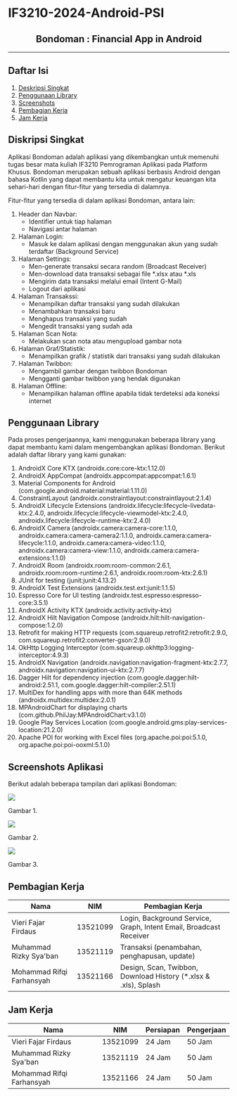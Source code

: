 # IF3210-2024-Android-PSI
<h2 align="center">
    Bondoman : Financial App in Android<br/>
</h2>
<hr>

## Daftar Isi
1. [Deskripsi Singkat](#deskripsi-singkat)
2. [Penggunaan Library](#penggunaan-library)
3. [Screenshots](#screenshots)
4. [Pembagian Kerja](#pembagian-kerja)
5. [Jam Kerja](#jam-kerja)

<a name="deskripsi-singkat"></a>

## Diskripsi Singkat
Aplikasi Bondoman adalah aplikasi yang dikembangkan untuk memenuhi tugas besar mata kuliah IF3210 Pemrograman Aplikasi pada Platform Khusus. Bondoman merupakan sebuah aplikasi berbasis Android dengan bahasa Kotlin yang dapat membantu kita untuk mengatur keuangan kita sehari-hari dengan fitur-fitur yang tersedia di dalamnya.

Fitur-fitur yang tersedia di dalam aplikasi Bondoman, antara lain:
1. Header dan Navbar:
    - Identifier untuk tiap halaman
    - Navigasi antar halaman 
2. Halaman Login:
    - Masuk ke dalam aplikasi dengan menggunakan akun yang sudah terdaftar (Background Service)
3. Halaman Settings:
    - Men-generate transaksi secara random (Broadcast Receiver)
    - Men-download data transaksi sebagai file *.xlsx atau *.xls
    - Mengirim data transaksi melalui email (Intent G-Mail)
    - Logout dari aplikasi
4. Halaman Transakssi:
    - Menampilkan daftar transaksi yang sudah dilakukan
    - Menambahkan transaksi baru
    - Menghapus transaksi yang sudah
    - Mengedit transaksi yang sudah ada
5. Halaman Scan Nota:
    - Melakukan scan nota atau mengupload gambar nota
6. Halaman Graf/Statistik:
    - Menampilkan grafik / statistik dari transaksi yang sudah dilakukan
7. Halaman Twibbon:
    - Mengambil gambar dengan twibbon Bondoman
    - Mengganti gambar twibbon yang hendak digunakan
8. Halaman Offline:
    - Menampilkan halaman offline apabila tidak terdeteksi ada koneksi internet

<a name="penggunaan-library"></a>

## Penggunaan Library
Pada proses pengerjaannya, kami menggunakan beberapa library yang dapat membantu kami dalam mengembangkan aplikasi Bondoman. Berikut adalah daftar library yang kami gunakan:
1. AndroidX Core KTX (androidx.core:core-ktx:1.12.0)
2. AndroidX AppCompat (androidx.appcompat:appcompat:1.6.1)
3. Material Components for Android (com.google.android.material:material:1.11.0)
4. ConstraintLayout (androidx.constraintlayout:constraintlayout:2.1.4)
5. AndroidX Lifecycle Extensions (androidx.lifecycle:lifecycle-livedata-ktx:2.4.0, androidx.lifecycle:lifecycle-viewmodel-ktx:2.4.0, androidx.lifecycle:lifecycle-runtime-ktx:2.4.0)
6. AndroidX Camera (androidx.camera:camera-core:1.1.0, androidx.camera:camera-camera2:1.1.0, androidx.camera:camera-lifecycle:1.1.0, androidx.camera:camera-video:1.1.0, androidx.camera:camera-view:1.1.0, androidx.camera:camera-extensions:1.1.0)
7. AndroidX Room (androidx.room:room-common:2.6.1, androidx.room:room-runtime:2.6.1, androidx.room:room-ktx:2.6.1)
8. JUnit for testing (junit:junit:4.13.2)
9. AndroidX Test Extensions (androidx.test.ext:junit:1.1.5)
10. Espresso Core for UI testing (androidx.test.espresso:espresso-core:3.5.1)
11. AndroidX Activity KTX (androidx.activity:activity-ktx)
12. AndroidX Hilt Navigation Compose (androidx.hilt:hilt-navigation-compose:1.2.0)
13. Retrofit for making HTTP requests (com.squareup.retrofit2:retrofit:2.9.0, com.squareup.retrofit2:converter-gson:2.9.0)
14. OkHttp Logging Interceptor (com.squareup.okhttp3:logging-interceptor:4.9.3)
15. AndroidX Navigation (androidx.navigation:navigation-fragment-ktx:2.7.7, androidx.navigation:navigation-ui-ktx:2.7.7)
16. Dagger Hilt for dependency injection (com.google.dagger:hilt-android:2.51.1, com.google.dagger:hilt-compiler:2.51.1)
17. MultiDex for handling apps with more than 64K methods (androidx.multidex:multidex:2.0.1)
18. MPAndroidChart for displaying charts (com.github.PhilJay:MPAndroidChart:v3.1.0)
19. Google Play Services Location (com.google.android.gms:play-services-location:21.2.0)
20. Apache POI for working with Excel files (org.apache.poi:poi:5.1.0, org.apache.poi:poi-ooxml:5.1.0)

<a name="screenshots"></a>

## Screenshots Aplikasi
Berikut adalah beberapa tampilan dari aplikasi Bondoman:
<p>
  <img src="/screenshots/1.png/">
  <p>Gambar 1.</p>
  <nl>
  <img src="/screenshots/2.png/">
  <p>Gambar 2.</p>
  <nl>
  <img src="/screenshots/3.png/">
  <p>Gambar 3.</p>
  <nl>
</p>

<a name="pembagian-kerja"></a>

## Pembagian Kerja
| Nama                        | NIM      | Pembagian Kerja                                                    |
| --------------------------- | -------- | ------------------------------------------------------------------ |
| Vieri Fajar Firdaus         | 13521099 | Login, Background Service, Graph, Intent Email, Broadcast Receiver |
| Muhammad Rizky Sya'ban      | 13521119 | Transaksi (penambahan, penghapusan, update)                        |
| Mohammad Rifqi Farhansyah   | 13521166 | Design, Scan, Twibbon, Download History (*.xlsx & .xls), Splash    |

<a name="jam-kera"></a>

## Jam Kerja
| Nama                        | NIM      | Persiapan | Pengerjaan |
| --------------------------- | -------- | --------- | ---------- |
| Vieri Fajar Firdaus         | 13521099 | 24 Jam    | 50 Jam     |
| Muhammad Rizky Sya'ban      | 13521119 | 24 Jam    | 50 Jam     |
| Mohammad Rifqi Farhansyah   | 13521166 | 24 Jam    | 50 Jam     |
